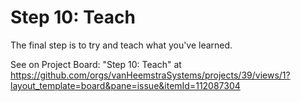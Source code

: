 # Step 10: Teach

The final step is to try and teach what you've learned.

See on Project Board: "Step 10: Teach" at https://github.com/orgs/vanHeemstraSystems/projects/39/views/1?layout_template=board&pane=issue&itemId=112087304
